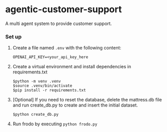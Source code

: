 # agentic-customer-support
A multi agent system to provide customer support.

### Set up 

1. Create a file named `.env` with the following content:

    ```env
    OPENAI_API_KEY=<your_api_key_here
    ```
2. Create a virtual environment and install dependencies in requirements.txt

    ```
    $python -m venv .venv
    $source .venv/bin/activate
    $pip install -r requirements.txt
    ```
3. [Optional] If you need to reset the database, delete the mattress.db file and run create_db.py to create and insert the initial dataset. 

    ```$python create_db.py```

4. Run frodo by executing `python frodo.py`